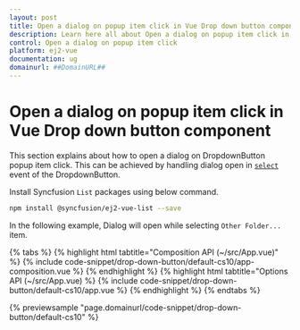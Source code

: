 ```yaml
---
layout: post
title: Open a dialog on popup item click in Vue Drop down button component | Syncfusion
description: Learn here all about Open a dialog on popup item click in Syncfusion Vue Drop down button component of Syncfusion Essential JS 2 and more.
control: Open a dialog on popup item click 
platform: ej2-vue
documentation: ug
domainurl: ##DomainURL##
---
```


# Open a dialog on popup item click in Vue Drop down button component

This section explains about how to open a dialog on DropdownButton popup item click. This can be achieved by handling dialog open in [`select`](https://ej2.syncfusion.com/vue/documentation/api/drop-down-button/#select) event of the DropdownButton.

Install Syncfusion `List` packages using below command.

```bash
npm install @syncfusion/ej2-vue-list --save
```

In the following example, Dialog will open while selecting `Other Folder...` item.

{% tabs %}
{% highlight html tabtitle="Composition API (~/src/App.vue)" %}
{% include code-snippet/drop-down-button/default-cs10/app-composition.vue %}
{% endhighlight %}
{% highlight html tabtitle="Options API (~/src/App.vue) %}
{% include code-snippet/drop-down-button/default-cs10/app.vue %}
{% endhighlight %}
{% endtabs %}
        
{% previewsample "page.domainurl/code-snippet/drop-down-button/default-cs10" %}
